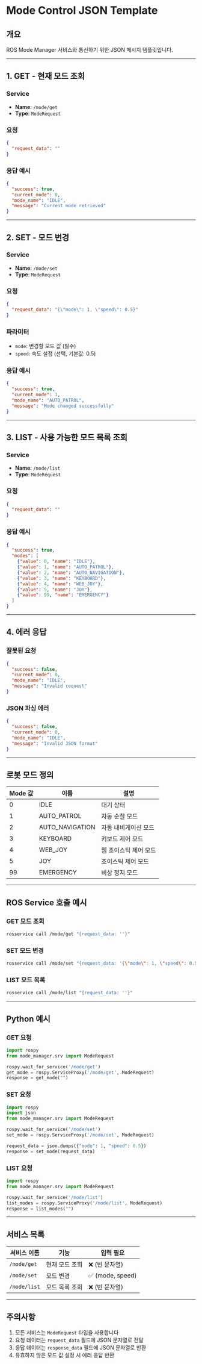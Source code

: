 # Mode Control JSON Template

## 개요
ROS Mode Manager 서비스와 통신하기 위한 JSON 메시지 템플릿입니다.

---

## 1. GET - 현재 모드 조회

### Service
- **Name**: `/mode/get`
- **Type**: `ModeRequest`

### 요청
```json
{
  "request_data": ""
}
```

### 응답 예시
```json
{
  "success": true,
  "current_mode": 0,
  "mode_name": "IDLE",
  "message": "Current mode retrieved"
}
```

---

## 2. SET - 모드 변경

### Service
- **Name**: `/mode/set`
- **Type**: `ModeRequest`

### 요청
```json
{
  "request_data": "{\"mode\": 1, \"speed\": 0.5}"
}
```

### 파라미터
- `mode`: 변경할 모드 값 (필수)
- `speed`: 속도 설정 (선택, 기본값: 0.5)

### 응답 예시
```json
{
  "success": true,
  "current_mode": 1,
  "mode_name": "AUTO_PATROL",
  "message": "Mode changed successfully"
}
```

---

## 3. LIST - 사용 가능한 모드 목록 조회

### Service
- **Name**: `/mode/list`
- **Type**: `ModeRequest`

### 요청
```json
{
  "request_data": ""
}
```

### 응답 예시
```json
{
  "success": true,
  "modes": [
    {"value": 0, "name": "IDLE"},
    {"value": 1, "name": "AUTO_PATROL"},
    {"value": 2, "name": "AUTO_NAVIGATION"},
    {"value": 3, "name": "KEYBOARD"},
    {"value": 4, "name": "WEB_JOY"},
    {"value": 5, "name": "JOY"},
    {"value": 99, "name": "EMERGENCY"}
  ]
}
```

---

## 4. 에러 응답

### 잘못된 요청
```json
{
  "success": false,
  "current_mode": 0,
  "mode_name": "IDLE",
  "message": "Invalid request"
}
```

### JSON 파싱 에러
```json
{
  "success": false,
  "current_mode": 0,
  "mode_name": "IDLE",
  "message": "Invalid JSON format"
}
```

---

## 로봇 모드 정의

| Mode 값 | 이름 | 설명 |
|---------|------|------|
| 0 | IDLE | 대기 상태 |
| 1 | AUTO_PATROL | 자동 순찰 모드 |
| 2 | AUTO_NAVIGATION | 자동 내비게이션 모드 |
| 3 | KEYBOARD | 키보드 제어 모드 |
| 4 | WEB_JOY | 웹 조이스틱 제어 모드 |
| 5 | JOY | 조이스틱 제어 모드 |
| 99 | EMERGENCY | 비상 정지 모드 |

---

## ROS Service 호출 예시

### GET 모드 조회
```bash
rosservice call /mode/get "{request_data: ''}"
```

### SET 모드 변경
```bash
rosservice call /mode/set "{request_data: '{\"mode\": 1, \"speed\": 0.5}'}"
```

### LIST 모드 목록
```bash
rosservice call /mode/list "{request_data: ''}"
```

---

## Python 예시

### GET 요청
```python
import rospy
from mode_manager.srv import ModeRequest

rospy.wait_for_service('/mode/get')
get_mode = rospy.ServiceProxy('/mode/get', ModeRequest)
response = get_mode("")
```

### SET 요청
```python
import rospy
import json
from mode_manager.srv import ModeRequest

rospy.wait_for_service('/mode/set')
set_mode = rospy.ServiceProxy('/mode/set', ModeRequest)

request_data = json.dumps({"mode": 1, "speed": 0.5})
response = set_mode(request_data)
```

### LIST 요청
```python
import rospy
from mode_manager.srv import ModeRequest

rospy.wait_for_service('/mode/list')
list_modes = rospy.ServiceProxy('/mode/list', ModeRequest)
response = list_modes("")
```

---

## 서비스 목록

| 서비스 이름 | 기능 | 입력 필요 |
|------------|------|----------|
| `/mode/get` | 현재 모드 조회 | ❌ (빈 문자열) |
| `/mode/set` | 모드 변경 | ✅ (mode, speed) |
| `/mode/list` | 모드 목록 조회 | ❌ (빈 문자열) |

---

## 주의사항

1. 모든 서비스는 `ModeRequest` 타입을 사용합니다
2. 요청 데이터는 `request_data` 필드에 JSON 문자열로 전달
3. 응답 데이터는 `response_data` 필드에 JSON 문자열로 반환
4. 유효하지 않은 모드 값 설정 시 에러 응답 반환